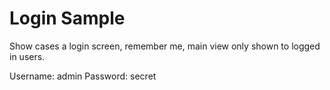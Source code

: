 # Login Sample

Show cases a login screen, remember me, main view only shown to logged in users.

Username: admin
Password: secret